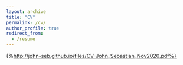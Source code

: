 ```yaml
---
layout: archive
title: "CV"
permalink: /cv/
author_profile: true
redirect_from:
  - /resume
---
```


{%http://john-seb.github.io/files/CV-John_Sebastian_Nov2020.pdf%}



